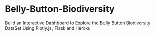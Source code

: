 # Belly-Button-Biodiversity
Build an Interactive Dashboard to Explore the Belly Button Biodiversity DataSet Using Plotly.js, Flask and Heroku
